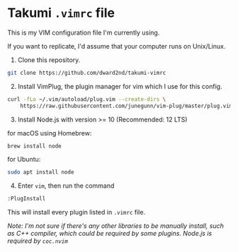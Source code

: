 # Takumi `.vimrc` file

This is my VIM configuration file I'm currently using.

If you want to replicate, I'd assume that your computer runs on Unix/Linux.

1. Clone this repository.

```bash
git clone https://github.com/dward2nd/takumi-vimrc
```

2. Install VimPlug, the plugin manager for vim which I use for this config.

```bash
curl -fLo ~/.vim/autoload/plug.vim --create-dirs \
    https://raw.githubusercontent.com/junegunn/vim-plug/master/plug.vim
```

3. Install Node.js with version >= 10 (Recommended: 12 LTS)

for macOS using Homebrew:
```bash
brew install node
```

for Ubuntu:
```bash
sudo apt install node
```

4. Enter `vim`, then run the command
```bash
:PlugInstall
```
This will install every plugin listed in `.vimrc` file.

*Note: I'm not sure if there's any other libraries to be manually install,
such as C++ compiler, which could be required by some plugins. Node.js is
required by `coc.nvim`*
